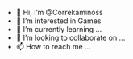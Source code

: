 - 👋 Hi, I’m @Correkaminoss
- 👀 I’m interested in Games
- 🌱 I’m currently learning ...
- 💞️ I’m looking to collaborate on ...
- 📫 How to reach me ...

<!---
Correkaminoss/Correkaminoss is a ✨ special ✨ repository because its `README.md` (this file) appears on your GitHub profile.
You can click the Preview link to take a look at your changes.
--->
